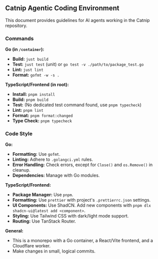 ## Catnip Agentic Coding Environment

This document provides guidelines for AI agents working in the Catnip repository.

### Commands

**Go (in `/container`):**

- **Build:** `just build`
- **Test:** `just test` (unit) or `go test -v ./path/to/package_test.go`
- **Lint:** `just lint`
- **Format:** `gofmt -w -s .`

**TypeScript/Frontend (in root):**

- **Install:** `pnpm install`
- **Build:** `pnpm build`
- **Test:** (No dedicated test command found, use `pnpm typecheck`)
- **Lint:** `pnpm lint`
- **Format:** `pnpm format:changed`
- **Type Check:** `pnpm typecheck`

### Code Style

**Go:**

- **Formatting:** Use `gofmt`.
- **Linting:** Adhere to `.golangci.yml` rules.
- **Error Handling:** Check errors, except for `Close()` and `os.Remove()` in cleanup.
- **Dependencies:** Manage with Go modules.

**TypeScript/Frontend:**

- **Package Manager:** Use `pnpm`.
- **Formatting:** Use `prettier` with project's `.prettierrc.json` settings.
- **UI Components:** Use ShadCN. Add new components with `pnpm dlx shadcn-ui@latest add <component>`.
- **Styling:** Use Tailwind CSS with dark/light mode support.
- **Routing:** Use TanStack Router.

**General:**

- This is a monorepo with a Go container, a React/Vite frontend, and a Cloudflare worker.
- Make changes in small, logical commits.
